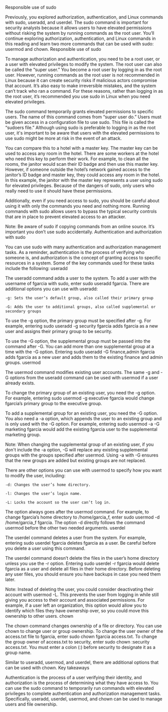 Responsible use of sudo

Previously, you explored authorization, authentication, and Linux commands with sudo, useradd, and userdel. The sudo command is important for security analysts because it allows users to have elevated permissions without risking the system by running commands as the root user. You’ll continue exploring authorization, authentication, and Linux commands in this reading and learn two more commands that can be used with sudo: usermod and chown. 
Responsible use of sudo

To manage authorization and authentication, you need to be a root user, or a user with elevated privileges to modify the system. The root user can also be called the “super user.” You become a root user by logging in as the root user. However, running commands as the root user is not recommended in Linux because it can create security risks if malicious actors compromise that account. It’s also easy to make irreversible mistakes, and the system can’t track who ran a command. For these reasons, rather than logging in as the root user, it’s recommended you use sudo in Linux when you need elevated privileges.

The sudo command temporarily grants elevated permissions to specific users. The name of this command comes from “super user do.” Users must be given access in a configuration file to use sudo. This file is called the “sudoers file.” Although using sudo is preferable to logging in as the root user, it's important to be aware that users with the elevated permissions to use sudo might be more at risk in the event of an attack.

You can compare this to a hotel with a master key. The master key can be used to access any room in the hotel. There are some workers at the hotel who need this key to perform their work. For example, to clean all the rooms, the janitor would scan their ID badge and then use this master key. However, if someone outside the hotel’s network gained access to the janitor’s ID badge and master key, they could access any room in the hotel. In this example, the janitor with the master key represents a user using sudo for elevated privileges. Because of the dangers of sudo, only users who really need to use it should have these permissions.

Additionally, even if you need access to sudo, you should be careful about using it with only the commands you need and nothing more. Running commands with sudo allows users to bypass the typical security controls that are in place to prevent elevated access to an attacker.

Note: Be aware of sudo if copying commands from an online source. It’s important you don’t use sudo accidentally. 
Authentication and authorization with sudo

You can use sudo with many authentication and authorization management tasks. As a reminder, authentication is the process of verifying who someone is, and authorization is the concept of granting access to specific resources in a system. Some of the key commands used for these tasks include the following:
useradd

The useradd command adds a user to the system. To add a user with the username of fgarcia with sudo, enter sudo useradd fgarcia. There are additional options you can use with useradd:

    -g: Sets the user’s default group, also called their primary group

    -G: Adds the user to additional groups, also called supplemental or secondary groups

To use the -g option, the primary group must be specified after -g. For example, entering sudo useradd -g security fgarcia adds fgarcia as a new user and assigns their primary group to be security.

To use the -G option, the supplemental group must be passed into the command after -G. You can add more than one supplemental group at a time with the -G option. Entering sudo useradd -G finance,admin fgarcia adds fgarcia as a new user and adds them to the existing finance and admin groups.
usermod

The usermod command modifies existing user accounts. The same -g and -G options from the useradd command can be used with usermod if a user already exists. 

To change the primary group of an existing user, you need the -g option. For example, entering sudo usermod -g executive fgarcia would change fgarcia’s primary group to the executive group.

To add a supplemental group for an existing user, you need the -G option. You also need a -a option, which appends the user to an existing group and is only used with the -G option. For example, entering sudo usermod -a -G marketing fgarcia would add the existing fgarcia user to the supplemental marketing group.

Note: When changing the supplemental group of an existing user, if you don't include the -a option, -G will replace any existing supplemental groups with the groups specified after usermod.  Using -a with -G ensures that the new groups are added but existing groups are not replaced.

There are other options you can use with usermod to specify how you want to modify the user, including:

    -d: Changes the user’s home directory.

    -l: Changes the user’s login name.

    -L: Locks the account so the user can’t log in.

The option always goes after the usermod command. For example, to change fgarcia’s home directory to /home/garcia_f, enter sudo usermod -d /home/garcia_f fgarcia. The option -d directly follows the command usermod before the other two needed arguments.
userdel

The userdel command deletes a user from the system. For example, entering sudo userdel fgarcia deletes fgarcia as a user. Be careful before you delete a user using this command.

The userdel command doesn’t delete the files in the user’s home directory unless you use the -r option. Entering sudo userdel -r fgarcia would delete fgarcia as a user and delete all files in their home directory. Before deleting any user files, you should ensure you have backups in case you need them later.

Note: Instead of deleting the user, you could consider deactivating their account with usermod -L. This prevents the user from logging in while still giving you access to their account and associated permissions. For example, if a user left an organization, this option would allow you to identify which files they have ownership over, so you could move this ownership to other users.
chown

The chown command changes ownership of a file or directory. You can use chown to change user or group ownership. To change the user owner of the access.txt file to fgarcia, enter sudo chown fgarcia access.txt. To change the group owner of access.txt to security, enter sudo chown :security access.txt. You must enter a colon (:) before security to designate it as a group name.

Similar to useradd, usermod, and userdel, there are additional options that can be used with chown. 
Key takeaways

Authentication is the process of a user verifying their identity, and authorization is the process of determining what they have access to. You can use the sudo command to temporarily run commands with elevated privileges to complete authentication and authorization management tasks. Specifically, useradd, userdel, usermod, and chown can be used to manage users and file ownership.
